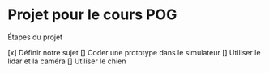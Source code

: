 # Projet pour le cours POG

Étapes du projet

[x] Définir notre sujet
[] Coder une prototype dans le simulateur
[] Utiliser le lidar et la caméra
[] Utiliser le chien